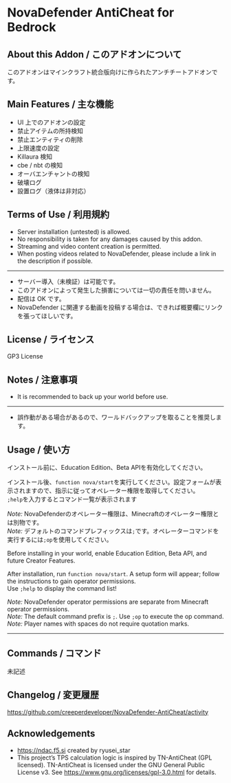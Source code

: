# NovaDefender AntiCheat for Bedrock

## About this Addon / このアドオンについて

このアドオンはマインクラフト統合版向けに作られたアンチチートアドオンです。


## Main Features / 主な機能
- UI 上でのアドオンの設定
- 禁止アイテムの所持検知
- 禁止エンティティの削除
- 上限速度の設定
- Killaura 検知
- cbe / nbt の検知
- オーバエンチャントの検知
- 破壊ログ
- 設置ログ（液体は非対応）

## Terms of Use / 利用規約

- Server installation (untested) is allowed.
- No responsibility is taken for any damages caused by this addon.
- Streaming and video content creation is permitted.
- When posting videos related to NovaDefender, please include a link in the description if possible.

---

- サーバー導入（未検証）は可能です。
- このアドオンによって発生した損害については一切の責任を問いません。
- 配信は OK です。
- NovaDefender に関連する動画を投稿する場合は、できれば概要欄にリンクを張ってほしいです。

## License / ライセンス

GP3 License


## Notes / 注意事項

- It is recommended to back up your world before use.

---

- 誤作動がある場合があるので、ワールドバックアップを取ることを推奨します。

## Usage / 使い方

インストール前に、Education Edition、Beta APIを有効化してください。  

インストール後、`function nova/start`を実行してください。設定フォームが表示されますので、指示に従ってオペレーター権限を取得してください。  
`;help`を入力するとコマンド一覧が表示されます

_Note:_ NovaDefenderのオペレーター権限は、Minecraftのオペレーター権限とは別物です。  
_Note:_ デフォルトのコマンドプレフィックスは`;`です。オペレーターコマンドを実行するには`;op`を使用してください。  

Before installing in your world, enable Education Edition, Beta API, and future Creator Features.

After installation, run `function nova/start`. A setup form will appear; follow the instructions to gain operator permissions.  
Use `;help` to display the command list!

_Note:_ NovaDefender operator permissions are separate from Minecraft operator permissions.  
_Note:_ The default command prefix is `;`. Use `;op` to execute the op command.  
_Note:_ Player names with spaces do not require quotation marks.

---

## Commands / コマンド

未記述

## Changelog / 変更履歴

https://github.com/creeperdeveloper/NovaDefender-AntiCheat/activity

## Acknowledgements
- https://ndac.f5.si created by ryusei_star
- This project’s TPS calculation logic is inspired by TN-AntiCheat (GPL licensed).
TN-AntiCheat is licensed under the GNU General Public License v3.
See https://www.gnu.org/licenses/gpl-3.0.html for details.
